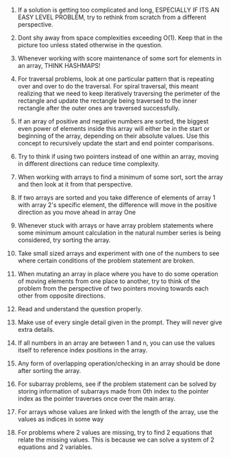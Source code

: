 1. If a solution is getting too complicated and long, ESPECIALLY IF ITS AN EASY LEVEL PROBLEM, try to rethink from scratch from a different perspective.
   
3. Dont shy away from space complexities exceeding O(1). Keep that in the picture too unless stated otherwise in the question.
4. Whenever working with score maintenance of some sort for elements in an array, THINK HASHMAPS!
5. For traversal problems, look at one particular pattern that is repeating over and over to do the traversal. For spiral traversal, this meant realizing that we need to keep iteratively traversing the perimeter of the rectangle and update the rectangle being traversed to the inner rectangle after the outer ones are traversed successfully.
6. If an array of positive and negative numbers are sorted, the biggest even power of elements inside this array will either be in the start or beginning of the array, depending on their absolute values. Use this concept to recursively update the start and end pointer comparisons.
7. Try to think if using two pointers instead of one within an array, moving in different directions can reduce time complexity.
8. When working with arrays to find a minimum of some sort, sort the array and then look at it from that perspective.
9. If two arrays are sorted and you take difference of elements of array 1 with array 2's specific element, the difference will move in the positive direction as you move ahead in array One
10. Whenever stuck with arrays or have array problem statements where some minimum amount calculation in the natural number series is being considered, try sorting the array.
11. Take small sized arrays and experiment with one of the numbers to see where certain conditions of the problem statement are broken.
12. When mutating an array in place where you have to do some operation of moving elements from one place to another, try to think of the problem from the perspective of two pointers moving towards each other from opposite directions.
13. Read and understand the question properly.
14. Make use of every single detail given in the prompt. They will never give extra details.
15. If all numbers in an array are between 1 and n, you can use the values itself to reference index positions in the array.
16. Any form of overlapping operation/checking in an array should be done after sorting the array.
17. For subarray problems, see if the problem statement can be solved by storing information of subarrays made from 0th index to the pointer index as the pointer traverses once over the main array.
18. For arrays whose values are linked with the length of the array, use the values as indices in some way
19. For problems where 2 values are missing, try to find 2 equations that relate the missing values. This is because we can solve a system of 2 equations and 2 variables.
